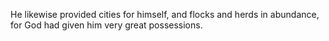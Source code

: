 He likewise provided cities for himself, and flocks and herds in abundance, for God had given him very great possessions.
